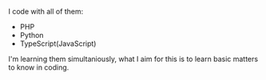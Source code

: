 I code with all of them:
- PHP
- Python
- TypeScript(JavaScript)

I'm learning them simultaniously, what I aim for this is to learn basic matters to know in coding.

<!---
froggie3/froggie3 is a ✨ special ✨ repository because its `README.md` (this file) appears on your GitHub profile.
You can click the Preview link to take a look at your changes.
--->
